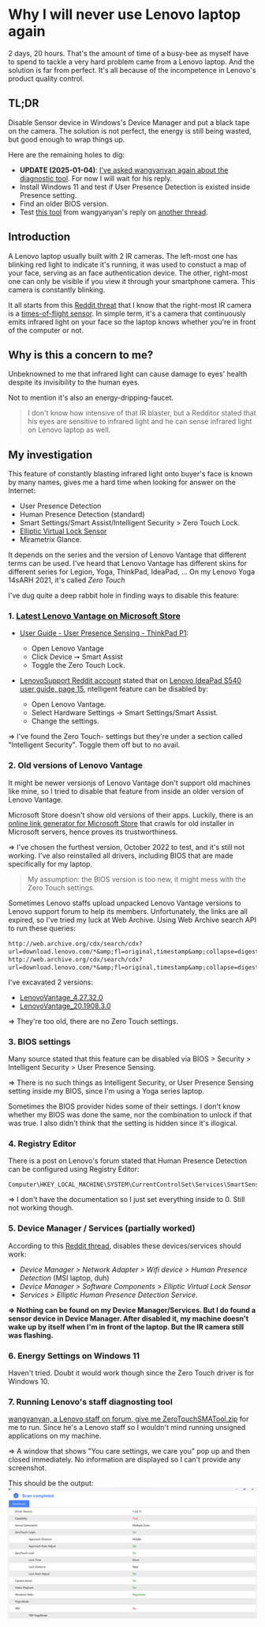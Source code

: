 # Why I will never use Lenovo laptop again

<!-- tl;dr starts -->

2 days, 20 hours. That's the amount of time of a busy-bee as myself have to spend to tackle a very hard problem came from a Lenovo laptop. And the solution is far from perfect. It's all because of the incompetence in Lenovo's product quality control.

<!-- tl;dr ends -->

## TL;DR

Disable Sensor device in Windows's Device Manager and put a black tape on the camera. The solution is not perfect, the energy is still being wasted, but good enough to wrap things up.

Here are the remaining holes to dig:

- **UPDATE (2025-01-04)**: [I've asked wangyanyan again about the diagnostic tool](https://forums.lenovo.com/topic/findpost/1516/5254325/6513428). For now I will wait for his reply.
- Install Windows 11 and test if User Presence Detection is existed inside Presence setting.
- Find an older BIOS version.
- Test [this tool](https://meta.box.lenovo.com/v/link/view/223f0d2ad1084ac2a595b5e1b05010fb) from wangyanyan's reply on [another thread](https://forums.lenovo.com/topic/findpost/1516/5263346/6146508).

## Introduction

A Lenovo laptop usually built with 2 IR cameras. The left-most one has blinking red light to indicate it's running, it was used to constuct a map of your face, serving as an face authentication device. The other, right-most one can only be visible if you view it through your smartphone camera. This camera is constantly blinking.

It all starts from this [Reddit threat](https://www.reddit.com/r/Lenovo/comments/igvzoh/lenovo_needs_to_fix_this_infrared_light_issue_on/) that I know that the right-most IR camera is a [times-of-flight sensor](https://en.wikipedia.org/wiki/Time-of-flight_camera). In simple term, it's a camera that continuously emits infrared light on your face so the laptop knows whether you're in front of the computer or not.

## Why is this a concern to me?

Unbeknowned to me that infrared light can cause damage to eyes' health despite its invisibility to the human eyes.

Not to mention it's also an energy-dripping-faucet.

> I don't know how intensive of that IR blaster, but a Redditor stated that his eyes are sensitive to infrared light and he can sense infrared light on Lenovo laptop as well.

## My investigation

This feature of constantly blasting infrared light onto buyer's face is known by many names, gives me a hard time when looking for answer on the Internet:

- User Presence Detection
- Human Presence Detection (standard)
- Smart Settings/Smart Assist/Intelligent Security > Zero Touch Lock.
- [Elliptic Virtual Lock Sensor](https://support.lenovo.com/us/en/solutions/ht515870-how-to-disable-elliptic-virtual-lock-sensor-thinkpad)
- Mirametrix Glance.

It depends on the series and the version of Lenovo Vantage that different terms can be used. I've heard that Lenovo Vantage has different skins for different series for Legion, Yoga, ThinkPad, IdeaPad, ... On my Lenovo Yoga 14sARH 2021, it's called _Zero Touch_

I've dug quite a deep rabbit hole in finding ways to disable this feature:

### 1. [Latest Lenovo Vantage on Microsoft Store](https://support.lenovo.com/us/en/solutions/ht505081)

- [User Guide - User Presence Sensing - ThinkPad P1](https://download.lenovo.com/pccbbs/pubs/p1_gen6/html/html_en/explore_lock_on_leave.html):

  - Open Lenovo Vantage
  - Click Device ➙ Smart Assist
  - Toggle the Zero Touch Lock.

- [LenovoSupport Reddit account](https://www.reddit.com/r/Lenovo/comments/igvzoh/comment/ikd0xy9) stated that on [Lenovo IdeaPad S540 user guide, page 15](https://lnv.gy/3QsA9i8), ntelligent feature can be disabled by:
  - Open Lenovo Vantage.
  - Select Hardware Settings -> Smart Settings/Smart Assist.
  - Change the settings.

=> I've found the Zero Touch- settings but they're under a section called "Intelligent Security". Toggle them off but to no avail.

### 2. Old versions of Lenovo Vantage

It might be newer versionjs of Lenovo Vantage don't support old machines like mine, so I tried to disable that feature from inside an older version of Lenovo Vantage.

Microsoft Store doesn't show old versions of their apps. Luckily, there is an [online link generator for Microsoft Store](https://store.rg-adguard.net/) that crawls for old installer in Microsoft servers, hence proves its trustworthiness.

=> I've chosen the furthest version, October 2022 to test, and it's still not working. I've also reinstalled all drivers, including BIOS that are made specifically for my laptop.

> My assumption: the BIOS version is too new, it might mess with the Zero Touch settings.

Sometimes Lenovo staffs upload unpacked Lenovo Vantage versions to Lenovo support forum to help its members. Unfortunately, the links are all expired, so I've tried my luck at Web Archive. Using Web Archive search API to run these queries:

```
http://web.archive.org/cdx/search/cdx?url=download.lenovo.com/*&amp;fl=original,timestamp&amp;collapse=digest&amp;filter=original:.*lenovovantage.*\.zip&amp;limit=1000
http://web.archive.org/cdx/search/cdx?url=download.lenovo.com/*&amp;fl=original,timestamp&amp;collapse=digest&amp;filter=original:.*LenovoVantage.*\.zip&amp;limit=1000
```

I've excavated 2 versions:

- [LenovoVantage_4.27.32.0](https://web.archive.org/web/20210701000000*/https://download.lenovo.com/pccbbs/thinkvantage_en/metroapps/Vantage/LenovoVantage_4.27.32.0.zip)
- [LenovoVantage_20.1908.3.0](https://web.archive.org/web/20250000000000*/https://download.lenovo.com/pccbbs/thinkvantage_en/metroapps/Vantage/LenovoVantage_20.1908.3.0.zip)

=> They're too old, there are no Zero Touch settings.

### 3. BIOS settings

Many source stated that this feature can be disabled via BIOS > Security > Intelligent Security > User Presence Sensing.

=> There is no such things as Intelligent Security, or User Presence Sensing setting inside my BIOS, since I'm using a Yoga series laptop.

Sometimes the BIOS provider hides some of their settings. I don't know whether my BIOS was done the same, nor the combination to unlock if that was true. I also didn't think that the setting is hidden since it's illogical.

### 4. Registry Editor

There is a post on Lenovo's forum stated that Human Presence Detection can be configured using Registry Editor:

```
Computer\HKEY_LOCAL_MACHINE\SYSTEM\CurrentControlSet\Services\SmartSense\Parameters\HPD
```

=> I don't have the documentation so I just set everything inside to 0. Still not working though.

### 5. Device Manager / Services (partially worked)

According to this [Reddit thread](https://www.reddit.com/r/Lenovo/comments/1bxi4bc/cant_find_a_way_to_disable_human_presence/lgza4t9/), disables these devices/services should work:

- _Device Manager > Network Adapter > Wifi device > Human Presence Detection_ (MSI laptop, duh)
- _Device Manager > Software Components > Elliptic Virtual Lock Sensor_
- _Services > Elliptic Human Presence Detection Service_.

**=> Nothing can be found on my Device Manager/Services. But I do found a sensor device in Device Manager. After disabled it, my machine doesn't wake up by itself when I'm in front of the laptop. But the IR camera still was flashing.**

### 6. Energy Settings on Windows 11

Haven't tried. Doubt it would work though since the Zero Touch driver is for Windows 10.

### 7. Running Lenovo's staff diagnosting tool

[wangyanyan, a Lenovo staff on forum, give me ZeroTouchSMATool.zip](https://forums.lenovo.com/topic/findpost/1516/5254325/6108837) for me to run. Since he's a Lenovo staff so I wouldn't mind running unsigned applications on my machine.

=> A window that shows "You care settings, we care you" pop up and then closed immediately. No information are displayed so I can't provide any screenshot.

This should be the output:
![ZeroTouchSMATool screenshot](zero-touch-sma-tool.png)
